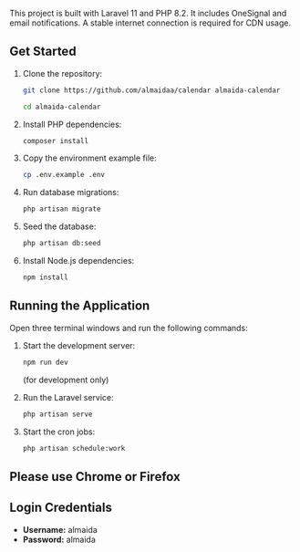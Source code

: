 This project is built with Laravel 11 and PHP 8.2. It includes OneSignal and email notifications. A stable internet connection is required for CDN usage.

## Get Started

1. Clone the repository:
   ```bash
   git clone https://github.com/almaidaa/calendar almaida-calendar
   ```
   ```bash
   cd almaida-calendar
   ```
2. Install PHP dependencies:
   ```bash
   composer install
   ```
3. Copy the environment example file:
   ```bash
   cp .env.example .env
   ```
4. Run database migrations:
   ```bash
   php artisan migrate
   ```
5. Seed the database:
   ```bash
   php artisan db:seed
   ```
6. Install Node.js dependencies:
   ```bash
   npm install
   ```

## Running the Application

Open three terminal windows and run the following commands:

1. Start the development server:
   ```bash
   npm run dev
   ```
   (for development only)

2. Run the Laravel service:
   ```bash
   php artisan serve
   ```

3. Start the cron jobs:
   ```bash
   php artisan schedule:work
   ```

## **Please use Chrome or Firefox**

## Login Credentials

- **Username:** almaida
- **Password:** almaida

